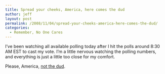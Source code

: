 ```yaml
---
title: Spread your cheeks, America, here comes the dud
author: jeff
layout: post
permalink: /2008/11/04/spread-your-cheeks-america-here-comes-the-dud/
categories:
  - Remember, No One Cares
---
```


I’ve been watching all available polling today after I hit the polls around 8:30 AM EST to cast my vote. I’m a little nervous watching the polling numbers, and everything is just a little too close for my comfort.

Please, America, [not the dud][1].

 [1]: http://www.military.com/opinion/0,15202,164859_1,00.html.dk.
